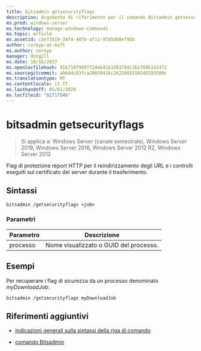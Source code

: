 ```yaml
---
title: bitsadmin getsecurityflags
description: Argomento di riferimento per il comando Bitsadmin getsecurityflags, che segnala i flag di sicurezza HTTP per il reindirizzamento dell'URL e i controlli eseguiti sul certificato del server durante il trasferimento.
ms.prod: windows-server
ms.technology: manage-windows-commands
ms.topic: article
ms.assetid: c2e73519-34f4-487b-af11-97d5d08ef9bb
author: coreyp-at-msft
ms.author: coreyp
manager: dongill
ms.date: 10/16/2017
ms.openlocfilehash: 41b710f9897f24eb4161d9379dc3b1f89b141472
ms.sourcegitcommit: ab64dc83fca28039416c26226815502d0193500c
ms.translationtype: MT
ms.contentlocale: it-IT
ms.lasthandoff: 05/01/2020
ms.locfileid: "82717546"
---
```

# <a name="bitsadmin-getsecurityflags"></a>bitsadmin getsecurityflags

> Si applica a: Windows Server (canale semestrale), Windows Server 2019, Windows Server 2016, Windows Server 2012 R2, Windows Server 2012

Flag di protezione report HTTP per il reindirizzamento degli URL e i controlli eseguiti sul certificato del server durante il trasferimento.

## <a name="syntax"></a>Sintassi

```
bitsadmin /getsecurityflags <job>
```

### <a name="parameters"></a>Parametri

| Parametro | Descrizione |
| -------------- | -------------- |
| processo | Nome visualizzato o GUID del processo. |

## <a name="examples"></a>Esempi

Per recuperare i flag di sicurezza da un processo denominato *myDownloadJob*:

```
bitsadmin /getsecurityflags myDownloadJob
```

## <a name="additional-references"></a>Riferimenti aggiuntivi

- [Indicazioni generali sulla sintassi della riga di comando](command-line-syntax-key.md)

- [comando Bitsadmin](bitsadmin.md)
